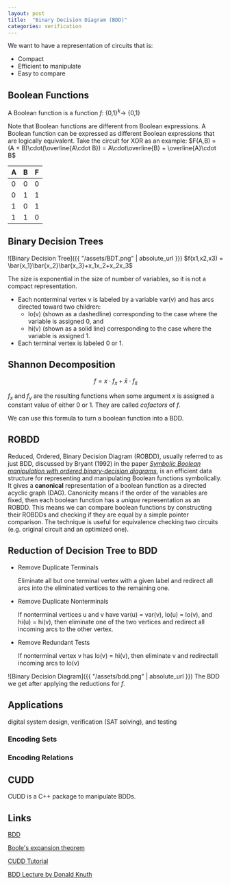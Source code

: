 ```yaml
---
layout: post
title:  "Binary Decision Diagram (BDD)"
categories: verification
---
```

We want to have a representation of circuits that is:
* Compact
* Efficient to manipulate
* Easy to compare

## Boolean Functions
A Boolean function is a function $f:$ {0,1}$^k \rightarrow$ {0,1}

Note that Boolean functions are different from Boolean expressions. A Boolean function can be expressed as different Boolean expressions that are logically equivalent.
Take the circuit for XOR as an example:
$F(A,B) = (A + B)\cdot(\overline{A\cdot B}) = A\cdot\overline{B} + \overline{A}\cdot B$


| A | B | F|
|---|---|---|
| 0| 0| 0|
| 0| 1| 1|
| 1| 0| 1|
| 1| 1| 0|

## Binary Decision Trees
![Binary Decision Tree]({{ "/assets/BDT.png" | absolute_url }})
$f(x1,x2,x3) = \bar{x_1}\bar{x_2}\bar{x_3}+x_1x_2+x_2x_3$

The size is exponential in the size of number of variables, so it is not a compact representation.

* Each nonterminal vertex v is labeled by a variable var(v) and has arcs directed toward two children: 
    * lo(v) (shown as a dashedline) corresponding to the case where the variable is assigned 0, and 
    * hi(v) (shown as a solid line) corresponding to the case where the variable is assigned 1.  
* Each terminal vertex is labeled 0 or 1.

## Shannon Decomposition
$$f = x \cdot f_x + \bar{x}\cdot f_{\bar{x}}$$

$f_x$ and $f_y$ are the resulting functions when some argument $x$ is assigned a constant value of either 0 or 1. They are called *cofactors* of $f$.

We can use this formula to turn a boolean function into a BDD.


## ROBDD
Reduced, Ordered, Binary Decision Diagram (ROBDD), usually referred to as just BDD, discussed by Bryant (1992) in the paper [*Symbolic Boolean manipulation with ordered binary-decision diagrams*](https://dl.acm.org/doi/10.1145/136035.136043), is an efficient data structure for representing and manipulating Boolean functions symbolically. It gives a **canonical** representation of a boolean function as a directed acyclic graph (DAG). Canonicity means if the order of the variables are fixed, then each boolean function has a *unique* representation as an ROBDD. This means we can compare boolean functions by constructing their ROBDDs and checking if they are equal by a simple pointer comparison. The technique is useful for equivalence checking two circuits (e.g. original circuit and an optimized one).

## Reduction of Decision Tree to BDD
* Remove Duplicate Terminals

    Eliminate all but one terminal vertex with a given label and redirect all arcs into the eliminated vertices to the remaining one.
* Remove Duplicate Nonterminals

    If nonterminal vertices u and v have var(u) = var(v), lo(u) = lo(v), and hi(u) = hi(v), then eliminate one of the two vertices and redirect all incoming arcs to the other vertex.
* Remove Redundant Tests

    If nonterminal vertex v has lo(v) = hi(v), then eliminate v and redirectall incoming arcs to lo(v)


![Binary Decision Diagram]({{ "/assets/bdd.png" | absolute_url }})
The BDD we get after applying the reductions for $f$.
## Applications
digital system design, verification (SAT solving), and testing

### Encoding Sets
### Encoding Relations

## CUDD
CUDD is a C++ package to manipulate BDDs.

## Links
[BDD](https://en.wikipedia.org/wiki/Binary_decision_diagram)

[Boole's expansion theorem](https://en.wikipedia.org/wiki/Boole%27s_expansion_theorem)

[CUDD Tutorial](https://davidkebo.com/cudd)

[BDD Lecture by Donald Knuth](https://www.youtube.com/watch?v=SQE21efsf7Y)

